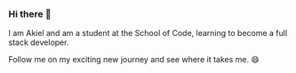 ### Hi there 👋

I am Akiel and am a student at the School of Code, learning to become a full stack developer. 

Follow me on my exciting new journey and see where it takes me. 😄
